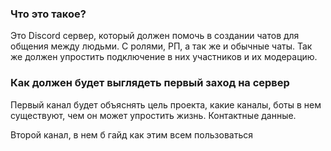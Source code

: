 ### Что это такое?
Это Discord сервер, который должен помочь в создании чатов для общения между людьми. С ролями, РП, а так же и обычные чаты. Так же должен упростить подключение в них участников и их модерацию.

### Как должен будет выглядеть первый заход на сервер
Первый канал будет объяснять цель проекта, какие каналы, боты в нем существуют, чем он может упростить жизнь. Контактные данные.

Второй канал, в нем б гайд как этим всем пользоваться